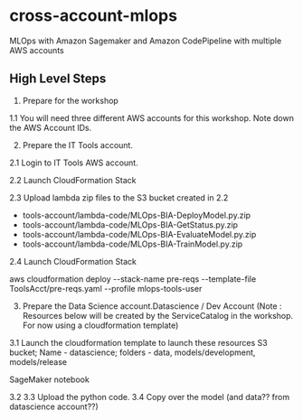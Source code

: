 # cross-account-mlops
MLOps with Amazon Sagemaker and Amazon CodePipeline with multiple AWS accounts

## High Level Steps

1. Prepare for the workshop

1.1 You will need three different AWS accounts for this workshop. Note down the AWS Account IDs.

2. Prepare the IT Tools account.

2.1 Login to IT Tools AWS account.

2.2 Launch CloudFormation Stack



2.3 Upload lambda zip files to the S3 bucket created in 2.2

* tools-account/lambda-code/MLOps-BIA-DeployModel.py.zip
* tools-account/lambda-code/MLOps-BIA-GetStatus.py.zip
* tools-account/lambda-code/MLOps-BIA-EvaluateModel.py.zip
* tools-account/lambda-code/MLOps-BIA-TrainModel.py.zip
 
2.4 Launch CloudFormation Stack

aws cloudformation deploy --stack-name pre-reqs  --template-file ToolsAcct/pre-reqs.yaml --profile mlops-tools-user 


3. Prepare the Data Science account.Datascience / Dev Account
(Note : Resources below will be created by the ServiceCatalog in the workshop.  For
now using a cloudformation template)

3.1 Launch the cloudformation template to launch these resources
S3 bucket; Name - datascience; folders - data, models/development, models/release

SageMaker notebook

3.2 
3.3 Upload the python code.
3.4 Copy over the model (and data?? from datascience account??)


